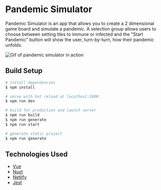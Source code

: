 # Pandemic Simulator

Pandemic Simulator is an app that allows you to create a 2 dimensional game board and simulate a pandemic. A selection group allows users to choose between setting tiles to immune or infected and the "Start Pandemic" button will show the user, turn-by-turn, how their pandemic unfolds.

![Gif of pandemic simulator in action](/assets/pandemic-gif.gif)

## Build Setup

```bash
# install dependencies
$ npm install

# serve with hot reload at localhost:3000
$ npm run dev

# build for production and launch server
$ npm run build
$ npm run generate
$ npm run start

# generate static project
$ npm run generate
```

## Technologies Used

- [Vue](https://vuejs.org)
- [Nuxt](https://nuxtjs.org)
- [Netlify](https://netlify.com)
- [Jest](https://jestjs.io)
